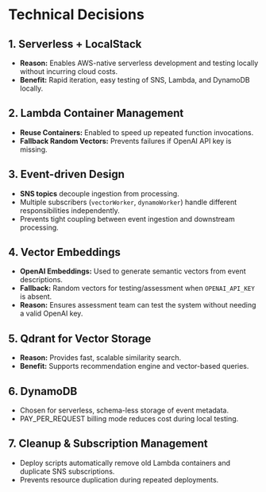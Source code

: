 # Technical Decisions

## 1. Serverless + LocalStack
- **Reason:** Enables AWS-native serverless development and testing locally without incurring cloud costs.
- **Benefit:** Rapid iteration, easy testing of SNS, Lambda, and DynamoDB locally.

## 2. Lambda Container Management
- **Reuse Containers:** Enabled to speed up repeated function invocations.
- **Fallback Random Vectors:** Prevents failures if OpenAI API key is missing.

## 3. Event-driven Design
- **SNS topics** decouple ingestion from processing.
- Multiple subscribers (`vectorWorker`, `dynamoWorker`) handle different responsibilities independently.
- Prevents tight coupling between event ingestion and downstream processing.

## 4. Vector Embeddings
- **OpenAI Embeddings:** Used to generate semantic vectors from event descriptions.
- **Fallback:** Random vectors for testing/assessment when `OPENAI_API_KEY` is absent.
- **Reason:** Ensures assessment team can test the system without needing a valid OpenAI key.

## 5. Qdrant for Vector Storage
- **Reason:** Provides fast, scalable similarity search.
- **Benefit:** Supports recommendation engine and vector-based queries.

## 6. DynamoDB
- Chosen for serverless, schema-less storage of event metadata.
- PAY_PER_REQUEST billing mode reduces cost during local testing.

## 7. Cleanup & Subscription Management
- Deploy scripts automatically remove old Lambda containers and duplicate SNS subscriptions.
- Prevents resource duplication during repeated deployments.

